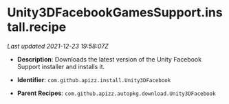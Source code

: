 # Unity3DFacebookGamesSupport.install.recipe

_Last updated 2021-12-23 19:58:07Z_

- **Description**: Downloads the latest version of the Unity Facebook Support installer and installs it.

- **Identifier**: `com.github.apizz.install.Unity3DFacebook`

- **Parent Recipes**: `com.github.apizz.autopkg.download.Unity3DFacebook`